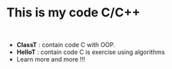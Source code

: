 <h1>This is my code C/C++</h1>
<br>

<ul>
	<li>
		<strong>ClassT</strong> : contain code C with OOP.
	</li>
	<li>
		<strong>HelloT</strong> : contain code C is exercise using algorithms
	</li>
	<li>
		Learn more and more !!!
	</li>
</ul>